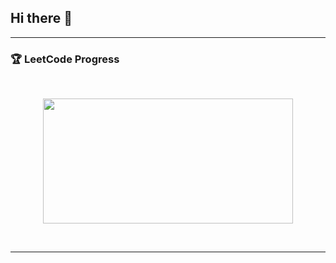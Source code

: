 ## Hi there 👋

<!--
handsome-red/handsome-red is a ✨ _special_ ✨ repository because its README.md (this file) appears on your GitHub profile.

Here are some ideas to get you started:

- 🔭 I’m currently working on ...
- 🌱 I’m currently learning ...
- 👯 I’m looking to collaborate on ...
- 🤔 I’m looking for help with ...
- 💬 Ask me about ...
- 📫 How to reach me: ...
- 😄 Pronouns: ...
- ⚡ Fun fact: ...
-->
---

### 🏆 LeetCode Progress
<br/>
<a href="https://leetcode.com/u/roslyncl/">
  <p align="center">
    <img width="400" height="200" src="https://leetcard.jacoblin.cool/u/roslyncl/">
  </p>
</a>
<br/>  

---
